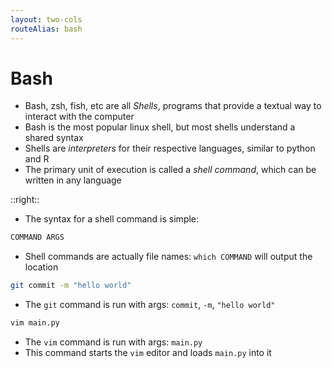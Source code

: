 ```yaml
---
layout: two-cols
routeAlias: bash
---
```


# Bash

- Bash, zsh, fish, etc are all _Shells_, programs that
  provide a textual way to interact with the computer
- Bash is the most popular linux shell, but most shells
  understand a shared syntax
- Shells are _interpreters_ for their respective languages, similar to python
  and R
- The primary unit of execution is called a _shell command_, which can be written
  in any language

::right::

- The syntax for a shell command is simple:

```bash
COMMAND ARGS
```

- Shell commands are actually file names: `which COMMAND` will output the
  location

```bash
git commit -m "hello world"
```

- The `git` command is run with args: `commit`, `-m`, `"hello world"`

<goBack from="prereqs"/>

```bash
vim main.py
```

- The `vim` command is run with args: `main.py`
- This command starts the `vim` editor and loads `main.py` into it
